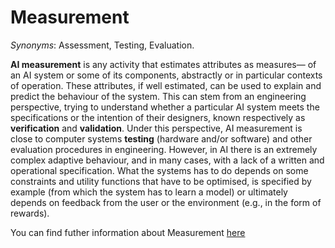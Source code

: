# Measurement

*Synonyms*: Assessment, Testing, Evaluation.

**AI measurement** is any activity that estimates attributes as measures— of an AI system or some of its components, abstractly or in particular contexts of operation. These attributes, if well estimated, can be used to explain and predict the behaviour of the system. This can stem from an engineering perspective, trying to understand whether a particular AI system meets the specifications or the intention of their designers, known respectively as **verification** and **validation**. Under this perspective, AI measurement is close to computer systems **testing** (hardware and/or software) and other evaluation procedures in engineering. However, in AI there is an extremely complex adaptive behaviour, and in many cases, with a lack of a written and operational specification. What the systems has to do depends on some constraints and utility functions that have to be optimised, is specified by example (from which the system has to learn a model) or ultimately depends on feedback from the user or the environment (e.g., in the form of rewards).

You can find futher information about Measurement [here](../../Technical_Robustness_and_Safety/evaluation.md)
